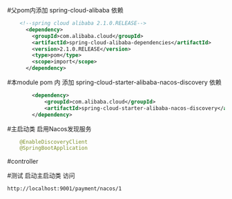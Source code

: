 #父pom内添加 spring-cloud-alibaba 依赖
```xml
    <!--spring cloud alibaba 2.1.0.RELEASE-->
      <dependency>
        <groupId>com.alibaba.cloud</groupId>
        <artifactId>spring-cloud-alibaba-dependencies</artifactId>
        <version>2.1.0.RELEASE</version>
        <type>pom</type>
        <scope>import</scope>
      </dependency>
```

#本module pom 内 添加 spring-cloud-starter-alibaba-nacos-discovery 依赖
```xml
        <dependency>
            <groupId>com.alibaba.cloud</groupId>
            <artifactId>spring-cloud-starter-alibaba-nacos-discovery</artifactId>
        </dependency>
```
#主启动类
启用Nacos发现服务
```java
    @EnableDiscoveryClient
    @SpringBootApplication
```

#controller

#测试
启动主启动类
访问
```http request
http://localhost:9001/payment/nacos/1
```